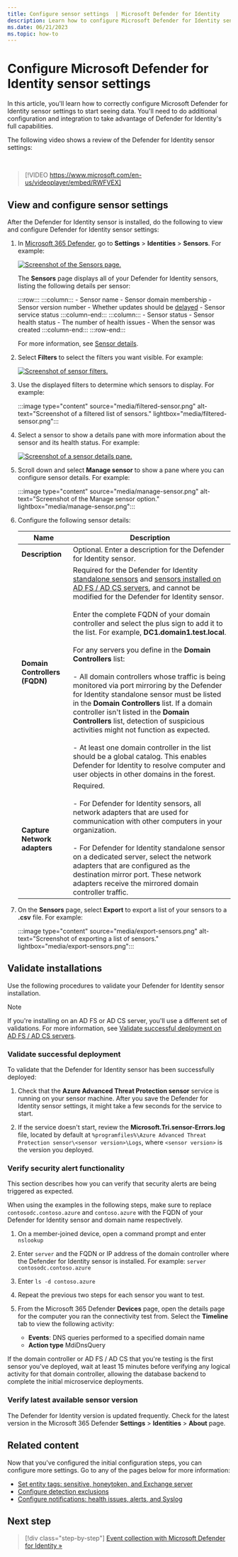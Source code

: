 ```yaml
---
title: Configure sensor settings  | Microsoft Defender for Identity
description: Learn how to configure Microsoft Defender for Identity sensor settings 
ms.date: 06/21/2023
ms.topic: how-to
---
```


# Configure Microsoft Defender for Identity sensor settings

In this article, you'll learn how to correctly configure Microsoft Defender for Identity sensor settings to start seeing data. You'll need to do additional configuration and integration to take advantage of Defender for Identity's full capabilities.


The following video shows a review of the Defender for Identity sensor settings: 

<br>

> [!VIDEO https://www.microsoft.com/en-us/videoplayer/embed/RWFVEX]

## View and configure sensor settings

After the Defender for Identity sensor is installed, do the following to view and configure Defender for Identity sensor settings:

1. In [Microsoft 365 Defender](https://security.microsoft.com), go to **Settings** > **Identities** > **Sensors**. For example:

   [![Screenshot of the Sensors page.](media/sensor-page.png)](media/sensor-page.png#lightbox)

   The **Sensors** page displays all of your Defender for Identity sensors, listing the following details per sensor:

   :::row:::
       :::column:::
          - Sensor name
          - Sensor domain membership
          - Sensor version number
          - Whether updates should be [delayed](sensor-settings.md#delayed-sensor-update)
          - Sensor service status
       :::column-end:::
       :::column:::
          - Sensor status
          - Sensor health status
          - The number of health issues
          - When the sensor was created
       :::column-end:::
   :::row-end:::

   For more information, see [Sensor details](sensor-settings.md#sensor-details).

1. Select **Filters** to select the filters you want visible. For example:

   [![Screenshot of sensor filters.](media/sensor-filters.png)](media/sensor-filters.png#lightbox)

1. Use the displayed filters to determine which sensors to display. For example:

   :::image type="content" source="media/filtered-sensor.png" alt-text="Screenshot of a filtered list of sensors." lightbox="media/filtered-sensor.png":::

1. Select a sensor to show a details pane with more information about the sensor and its health status. For example:

   [![Screenshot of a sensor details pane.](media/sensor-details.png)](media/sensor-details.png#lightbox)

1. Scroll down and select **Manage sensor** to show a pane where you can configure sensor details. For example:

   :::image type="content" source="media/manage-sensor.png" alt-text="Screenshot of the Manage sensor option." lightbox="media/manage-sensor.png":::

1. Configure the following sensor details:

    |Name  |Description  |
    |---------|---------|
    |**Description**     |  Optional. Enter a description for the Defender for Identity sensor.       |
    |**Domain Controllers (FQDN)**     |  Required for the Defender for Identity [standalone sensors](/deploy/prerequisites-standalone.md) and [sensors installed on AD FS / AD CS servers](active-directory-federation-services.md), and cannot be modified for the Defender for Identity sensor.   <br><br>Enter the complete FQDN of your domain controller and select the plus sign to add it to the list. For example,  **DC1.domain1.test.local**. <br><br>For any servers you define in the **Domain Controllers** list: <br><br> - All domain controllers whose traffic is being monitored via port mirroring by the Defender for Identity standalone sensor must be listed in the **Domain Controllers** list. If a domain controller isn't listed in the **Domain Controllers** list, detection of suspicious activities might not function as expected. <br><br> - At least one domain controller in the list should be a global catalog. This enables Defender for Identity to resolve computer and user objects in other domains in the forest. |
    |**Capture Network adapters**     | Required.      <br><br>  - For Defender for Identity sensors, all network adapters that are used for communication with other computers in your organization.<br><br>      - For Defender for Identity standalone sensor on a dedicated server, select the network adapters that are configured as the destination mirror port. These network adapters receive the mirrored domain controller traffic.      |

1. On the **Sensors** page, select **Export** to export a list of your sensors to a **.csv** file. For example:

   :::image type="content" source="media/export-sensors.png" alt-text="Screenshot of exporting a list of sensors." lightbox="media/export-sensors.png":::

## Validate installations

Use the following procedures to validate your Defender for Identity sensor installation.

> [!NOTE]
> If you're installing on an AD FS or AD CS server, you'll use a different set of validations. For more information, see [Validate successful deployment on AD FS / AD CS servers](active-directory-federation-services.md#validate-successful-deployment-on-ad-fs--ad-cs-servers).
>



### Validate successful deployment

To validate that the Defender for Identity sensor has been successfully deployed:

1. Check that the **Azure Advanced Threat Protection sensor** service is running on your sensor machine. After you save the Defender for Identity sensor settings, it might take a few seconds for the service to start.

1. If the service doesn't start, review the **Microsoft.Tri.sensor-Errors.log** file, located by default at `%programfiles%\Azure Advanced Threat Protection sensor\<sensor version>\Logs`, where `<sensor version>` is the version you deployed.

### Verify security alert functionality

This section describes how you can verify that security alerts are being triggered as expected.

When using the examples in the following steps, make sure to replace `contosodc.contoso.azure` and `contoso.azure` with the FQDN of your Defender for Identity sensor and domain name respectively.

1. On a member-joined device, open a command prompt and enter `nslookup`

1. Enter `server` and the FQDN or IP address of the domain controller where the Defender for Identity sensor is installed. For example:  `server contosodc.contoso.azure`

1. Enter `ls -d contoso.azure`
   
1. Repeat the previous two steps for each sensor you want to test.

1. From the Microsoft 365 Defender **Devices** page, open the details page for the computer you ran the connectivity test from. Select the **Timeline** tab to view the following activity:

    - **Events**: DNS queries performed to a specified domain name
    - **Action type** MdiDnsQuery

If the domain controller or AD FS / AD CS that you're testing is the first sensor you've deployed, wait at least 15 minutes before verifying any logical activity for that domain controller, allowing the database backend to complete the initial microservice deployments.

### Verify latest available sensor version

The Defender for Identity version is updated frequently. Check for the latest version in the Microsoft 365 Defender **Settings** > **Identities** > **About** page.

## Related content

Now that you've configured the initial configuration steps, you can configure more settings. Go to any of the pages below for more information:

- [Set entity tags: sensitive, honeytoken, and Exchange server](entity-tags.md)
- [Configure detection exclusions](exclusions.md)
- [Configure notifications: health issues, alerts, and Syslog](notifications.md)

## Next step

> [!div class="step-by-step"]
> [Event collection with Microsoft Defender for Identity »](/deploy/event-collection-overview.md)